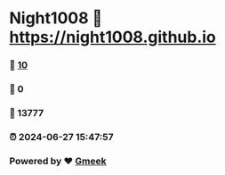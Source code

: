 # Night1008 :link: https://night1008.github.io 
### :page_facing_up: [10](https://night1008.github.io/tag.html) 
### :speech_balloon: 0 
### :hibiscus: 13777 
### :alarm_clock: 2024-06-27 15:47:57 
### Powered by :heart: [Gmeek](https://github.com/Meekdai/Gmeek)
